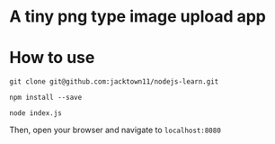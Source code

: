 # A tiny png type image upload app

# How to use
```
git clone git@github.com:jacktown11/nodejs-learn.git

npm install --save

node index.js

```
Then, open your browser and navigate to `localhost:8080`

